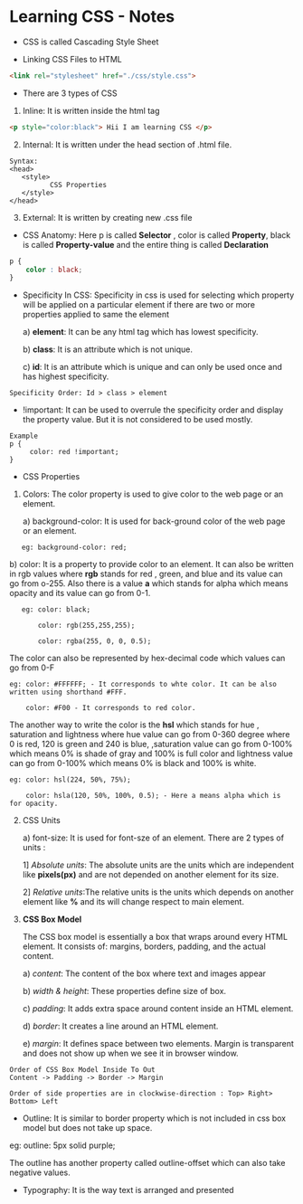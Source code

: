 # Learning CSS - Notes

*  CSS is called Cascading Style Sheet

* Linking CSS Files  to HTML 

```html
<link rel="stylesheet" href="./css/style.css">
```
- There are 3 types of CSS

1) Inline: It is written inside the html tag
   
```html
<p style="color:black"> Hii I am learning CSS </p>
```
   

2) Internal: It is written under the head section of .html file.
   
```
Syntax:
<head>
   <style>
          CSS Properties
   </style>
</head>
``` 

3) External: It is written by creating new .css file
   
- CSS Anatomy: Here p is called **Selector** , color is called **Property**, black is called **Property-value** and the entire thing is called **Declaration**
  
```css
p {
    color : black;
}
```

- Specificity In CSS: Specificity in css is used for selecting which property will be applied on a particular element if there are two or more properties applied to same the element

  
  a) **element**: It can be any html tag which has lowest specificity.

  
  b) **class**: It is an attribute which is not unique.

  c) **id**: It is an attribute which is unique and can only be used once and has highest specificity.

```
Specificity Order: Id > class > element
```
- !important: It can be used to overrule the specificity order and display the property value. But it is not considered to be used mostly.
```
Example
p {
     color: red !important;
}
```

- CSS Properties

1) Colors: The color property is used to give color to the web page or an element.

   a) background-color: It is used for back-ground color of the web page or an element.
```
   eg: background-color: red;
```
   b) color: It is a property to provide color to an element. It can also be written in rgb values where **rgb** stands for red , green, and blue and its value can go from o-255. Also there is a value **a** which stands for alpha which means opacity and its value can go from 0-1.
```
   eg: color: black;
    
       color: rgb(255,255,255);

       color: rgba(255, 0, 0, 0.5);
```
 The color can also be represented by hex-decimal code which values can go from 0-F
```
eg: color: #FFFFFF; - It corresponds to whte color. It can be also written using shorthand #FFF.

    color: #F00 - It corresponds to red color.
```
The another way to write the color is the **hsl** which stands for hue , saturation and lightness where hue value can go from 0-360 degree where 0 is red, 120 is green and 240 is blue, ,saturation value can go from 0-100% which means 0% is shade of gray and 100% is full color and lightness value can go from 0-100% which means 0% is black and 100% is white.

```
eg: color: hsl(224, 50%, 75%);
    
    color: hsla(120, 50%, 100%, 0.5); - Here a means alpha which is for opacity.
```


2) CSS Units
   
   a) font-size: It is used for font-sze of an element. There are 2 types of units :



   1] *Absolute units*: The absolute units are the units which are independent like **pixels(px)** and are not depended on another element for its size.


   2] *Relative units*:The relative units is the units which depends on another element like **%** and its will change respect to main element.

3. **CSS Box Model**
   
   The CSS box model is essentially a box that wraps around every HTML element. It consists of: margins, borders, padding, and the actual content.

   a) *content*: The content of the box where text and images appear

   b) *width & height*: These properties define size of box.
   
   c) *padding*: It adds extra space around content inside an HTML element.

   d) *border*: It creates a line around an HTML element.

   e) *margin*: It defines space between two elements. Margin is transparent and does not show up when we see it in browser window.

```
Order of CSS Box Model Inside To Out
Content -> Padding -> Border -> Margin
```
```
Order of side properties are in clockwise-direction : Top> Right> Bottom> Left
```
- Outline: It is similar to border property which is not included in css box model but does not take up space.

eg: outline: 5px solid purple;

The outline has another property called outline-offset which can also take negative values.

- Typography: It is the way text is arranged and presented 


